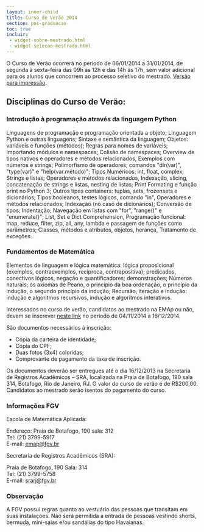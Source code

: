 ```yaml
---
layout: inner-child
title: Curso de Verão 2014
section: pos-graduacao
toc: true
incluir:
 - widget-sobre-mestrado.html
 - widget-selecao-mestrado.html
---
```


O Curso de Verão ocorrerá no período de 06/01/2014 a 31/01/2014, de
segunda à sexta-feira das 09h às 12h e das 14h às 17h, sem valor
adicional para os alunos que concorrem ao processo seletivo do
mestrado. [Versão para impressão](/files/curso-versao-2014.pdf). 

## Disciplinas do Curso de Verão:

### Introdução à programação através da linguagem Python

Linguagens de programação e programação orientada a objeto; Linguagem
Python e outras linguagens; Sintaxe e semântica da linguagem; Objetos:
variáveis e funções (métodos); Regras para nomes de variáveis;
Importando módulos e namespaces; Colisão de namespaces; Overview de
tipos nativos e operadores e métodos relacionados, Exemplos com
números e strings; Polimorfismo de operadores; comandos "dir(var)",
"type(var)" e "help(var.método)"; Tipos Numéricos: int, float,
complex; Strings e listas; Operadores e métodos relacionados,
Indexação, slicing, concatenação de strings e listas, nesting de
listas; Print Formating e função print no Python 3; Outros tipos
containers: tuplas, sets, frozensets e dicionários; Tipos booleanos,
testes lógicos, comando "in", Operadores e métodos relacionados;
Indexação (no caso de dicionários); Conversão de tipos; Indentação;
Navegação em listas com "for", "range()" e "enumerate()"; List, Set e
Dict Comprehension, Programação funcional: map, reduce, filter, zip,
all, any, lambda e passagem de funções como parâmetros; Classes,
métodos e atributos, objetos, herança, Tratamento de exceções.

### Fundamentos de Matemática

Elementos de linguagem e lógica matemática: lógica proposicional
(exemplos, contraexemplos, recíproca, contrapositiva); predicados,
conectivos lógicos, negação e quantificadores; demonstrações; Números
naturais; os axiomas de Peano, o princípio da boa ordenação, o
princípio da indução, o segundo princípio da indução; Recursão,
iteração e indução: indução e algoritmos recursivos, indução e
algoritmos interativos.

Interessados no curso de verão, candidatos ao mestrado na EMAp ou não,
devem se inscrever [neste link](http://fgv159.fgv.br/pls/DCCACR/wcc7000$.prcinicial?P_PRSE_CD=CVMA&p_empresa=EMAP)
no período de 04/11/2014 a 16/12/2014.

São documentos necessários à inscrição:

- Cópia da carteira de identidade;
- Cópia do CPF;
- Duas fotos (3x4) coloridas;
- Comprovante de pagamento da taxa de inscrição.

Os documentos deverão ser entregues até o dia 16/12/2013 na Secretaria
de Registros Acadêmicos – SRA, localizada na Praia de Botafogo, 190
sala 314, Botafogo, Rio de Janeiro, RJ. O valor do curso de verão é de
R$200,00. Candidatos ao mestrado serão isentos do pagamento do curso.

### Informações FGV

Escola de Matemática Aplicada:

Endereço: Praia de Botafogo, 190 sala: 312<br/>
Tel: (21) 3799-5917<br/>
E-mail: emap@fgv.br

Secretaria de Registros Acadêmicos (SRA):

Praia de Botafogo, 190 Sala: 314<br/>
Tel: (21) 3799-5758<br/>
E-mail: srarj@fgv.br

### Observação
 
A FGV possui regras quanto ao vestuário das pessoas que transitam em
suas instalações. Não será permitida a entrada de pessoas vestindo
shorts, bermuda, mini-saias e/ou sandálias do tipo Havaianas.

